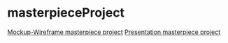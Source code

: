 # masterpieceProject

[Mockup-Wireframe masterpiece project](https://miro.com/welcomeonboard/SERHdnU0VlhLZDZJU3F5OEx2Z09tZHVIN09tcU94MkpRY0xaaXl0REh3dVdxVHl1SVpYdDFCT0l3enREZGlVQ3wzNDU4NzY0NTUzNDI2NzM1NjExfDI=?share_link_id=814114120952)
[Presentation masterpiece project](https://1drv.ms/p/s!AtCoSTZPX4y5jxTI_RSUtlDH2zVi?e=LAnuU2)

